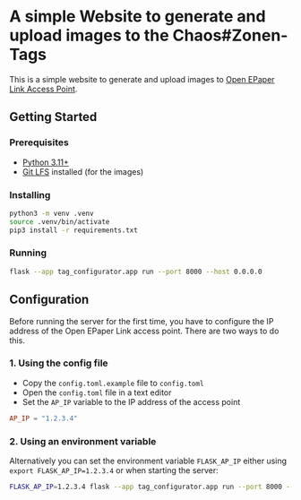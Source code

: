 # A simple Website to generate and upload images to the Chaos#Zonen-Tags

This is a simple website to generate and upload images to [Open EPaper Link Access Point](https://openepaperlink.de).

## Getting Started

### Prerequisites

* [Python 3.11+](https://www.python.org)
* [Git LFS](https://git-lfs.com) installed (for the images)

### Installing

~~~bash
python3 -m venv .venv
source .venv/bin/activate
pip3 install -r requirements.txt
~~~

### Running

~~~bash
flask --app tag_configurator.app run --port 8000 --host 0.0.0.0
~~~

## Configuration

Before running the server for the first time, you have to configure the IP address of the Open EPaper Link access point.
There are two ways to do this.

### 1. Using the config file

* Copy the `config.toml.example` file to `config.toml`
* Open the `config.toml` file in a text editor
* Set the `AP_IP` variable to the IP address of the access point

~~~toml
AP_IP = "1.2.3.4"
~~~

### 2. Using an environment variable

Alternatively you can set the environment variable `FLASK_AP_IP` either using `export FLASK_AP_IP=1.2.3.4` or when
starting the server:

~~~bash
FLASK_AP_IP=1.2.3.4 flask --app tag_configurator.app run --port 8000 --host 0.0.0.0  
~~~
